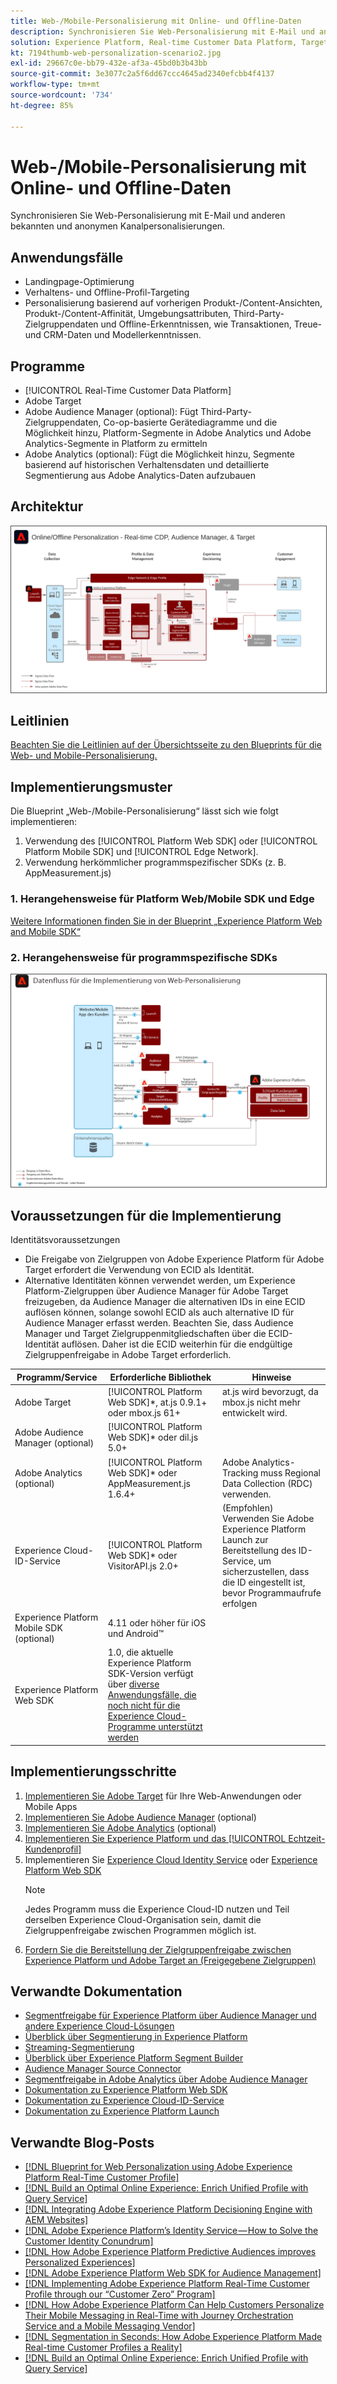```yaml
---
title: Web-/Mobile-Personalisierung mit Online- und Offline-Daten
description: Synchronisieren Sie Web-Personalisierung mit E-Mail und anderen bekannten und anonymen Kanalpersonalisierungen.
solution: Experience Platform, Real-time Customer Data Platform, Target, Audience Manager, Analytics, Experience Cloud Services, Data Collection
kt: 7194thumb-web-personalization-scenario2.jpg
exl-id: 29667c0e-bb79-432e-af3a-45bd0b3b43bb
source-git-commit: 3e3077c2a5f6dd67ccc4645ad2340efcbb4f4137
workflow-type: tm+mt
source-wordcount: '734'
ht-degree: 85%

---
```


# Web-/Mobile-Personalisierung mit Online- und Offline-Daten

Synchronisieren Sie Web-Personalisierung mit E-Mail und anderen bekannten und anonymen Kanalpersonalisierungen.

## Anwendungsfälle

* Landingpage-Optimierung
* Verhaltens- und Offline-Profil-Targeting
* Personalisierung basierend auf vorherigen Produkt-/Content-Ansichten, Produkt-/Content-Affinität, Umgebungsattributen, Third-Party-Zielgruppendaten und Offline-Erkenntnissen, wie Transaktionen, Treue- und CRM-Daten und Modellerkenntnissen.

## Programme

* [!UICONTROL Real-Time Customer Data Platform]
* Adobe Target
* Adobe Audience Manager (optional): Fügt Third-Party-Zielgruppendaten, Co-op-basierte Gerätediagramme und die Möglichkeit hinzu, Platform-Segmente in Adobe Analytics und Adobe Analytics-Segmente in Platform zu ermitteln
* Adobe Analytics (optional): Fügt die Möglichkeit hinzu, Segmente basierend auf historischen Verhaltensdaten und detaillierte Segmentierung aus Adobe Analytics-Daten aufzubauen

## Architektur

<img src="assets/online_offline_personalization_with_apps.svg" alt="Referenzarchitektur für die Blueprint „Online-/Offline-Web-Personalisierung“" style="border:1px solid #4a4a4a" />

## Leitlinien

[Beachten Sie die Leitlinien auf der Übersichtsseite zu den Blueprints für die Web- und Mobile-Personalisierung.](overview.md)

## Implementierungsmuster

Die Blueprint „Web-/Mobile-Personalisierung“ lässt sich wie folgt implementieren:

1. Verwendung des [!UICONTROL Platform Web SDK] oder [!UICONTROL Platform Mobile SDK] und [!UICONTROL Edge Network].
1. Verwendung herkömmlicher programmspezifischer SDKs (z. B. AppMeasurement.js)

### 1. Herangehensweise für Platform Web/Mobile SDK und Edge

[Weitere Informationen finden Sie in der Blueprint „Experience Platform Web and Mobile SDK“](../data-ingestion/websdk.md)

### 2. Herangehensweise für programmspezifische SDKs

<img src="assets/app_sdk_flow.png" alt="Referenzarchitektur für die Herangehensweise für programmspezifische SDKs" style="border:1px solid #4a4a4a" />

## Voraussetzungen für die Implementierung

Identitätsvoraussetzungen

* Die Freigabe von Zielgruppen von Adobe Experience Platform für Adobe Target erfordert die Verwendung von ECID als Identität.
* Alternative Identitäten können verwendet werden, um Experience Platform-Zielgruppen über Audience Manager für Adobe Target freizugeben, da Audience Manager die alternativen IDs in eine ECID auflösen können, solange sowohl ECID als auch alternative ID für Audience Manager erfasst werden. Beachten Sie, dass Audience Manager und Target Zielgruppenmitgliedschaften über die ECID-Identität auflösen. Daher ist die ECID weiterhin für die endgültige Zielgruppenfreigabe in Adobe Target erforderlich.

| Programm/Service | Erforderliche Bibliothek | Hinweise |
|---|---|---|
| Adobe Target | [!UICONTROL Platform Web SDK]*, at.js 0.9.1+ oder mbox.js 61+ | at.js wird bevorzugt, da mbox.js nicht mehr entwickelt wird. |
| Adobe Audience Manager (optional) | [!UICONTROL Platform Web SDK]* oder dil.js 5.0+ |  |
| Adobe Analytics (optional) | [!UICONTROL Platform Web SDK]* oder AppMeasurement.js 1.6.4+ | Adobe Analytics-Tracking muss Regional Data Collection (RDC) verwenden. |
| Experience Cloud-ID-Service | [!UICONTROL Platform Web SDK]* oder VisitorAPI.js 2.0+ | (Empfohlen) Verwenden Sie Adobe Experience Platform Launch zur Bereitstellung des ID-Service, um sicherzustellen, dass die ID eingestellt ist, bevor Programmaufrufe erfolgen |
| Experience Platform Mobile SDK (optional) | 4.11 oder höher für iOS und Android™ |  |
| Experience Platform Web SDK | 1.0, die aktuelle Experience Platform SDK-Version verfügt über [diverse Anwendungsfälle, die noch nicht für die Experience Cloud-Programme unterstützt werden](https://github.com/adobe/alloy/projects/5) |  |




## Implementierungsschritte

1. [Implementieren Sie Adobe Target](https://experienceleague.adobe.com/docs/target/using/implement-target/implementing-target.html?lang=de) für Ihre Web-Anwendungen oder Mobile Apps
1. [Implementieren Sie Adobe Audience Manager](https://experienceleague.adobe.com/docs/audience-manager/user-guide/implementation-integration-guides/implement-audience-manager.html?lang=de) (optional)
1. [Implementieren Sie Adobe Analytics](https://experienceleague.adobe.com/docs/analytics/implementation/home.html?lang=de) (optional)
1. [Implementieren Sie Experience Platform und das [!UICONTROL Echtzeit-Kundenprofil]](https://experienceleague.adobe.com/docs/platform-learn/getting-started-for-data-architects-and-data-engineers/overview.html?lang=de)
1. Implementieren Sie [Experience Cloud Identity Service](https://experienceleague.adobe.com/docs/id-service/using/implementation/implementation-guides.html?lang=de) oder [Experience Platform Web SDK](https://experienceleague.adobe.com/docs/experience-platform/edge/home.html?lang=de)
   >[!NOTE]
   >
   >Jedes Programm muss die Experience Cloud-ID nutzen und Teil derselben Experience Cloud-Organisation sein, damit die Zielgruppenfreigabe zwischen Programmen möglich ist.
1. [Fordern Sie die Bereitstellung der Zielgruppenfreigabe zwischen Experience Platform und Adobe Target an (Freigegebene Zielgruppen)](https://www.adobe.com/go/audiences)

## Verwandte Dokumentation

* [Segmentfreigabe für Experience Platform über Audience Manager und andere Experience Cloud-Lösungen](https://experienceleague.adobe.com/docs/audience-manager/user-guide/implementation-integration-guides/integration-experience-platform/aam-aep-audience-sharing.html?lang=de)
* [Überblick über Segmentierung in Experience Platform ](https://experienceleague.adobe.com/docs/experience-platform/segmentation/home.html?lang=de)
* [Streaming-Segmentierung](https://experienceleague.adobe.com/docs/experience-platform/segmentation/api/streaming-segmentation.html?lang=de)
* [Überblick über Experience Platform Segment Builder](https://experienceleague.adobe.com/docs/experience-platform/segmentation/ui/overview.html?lang=de)
* [Audience Manager Source Connector](https://experienceleague.adobe.com/docs/experience-platform/sources/connectors/adobe-applications/audience-manager.html?lang=de)
* [Segmentfreigabe in Adobe Analytics über Adobe Audience Manager](https://experienceleague.adobe.com/docs/analytics/components/segmentation/segmentation-workflow/seg-publish.html?lang=de)
* [Dokumentation zu Experience Platform Web SDK](https://experienceleague.adobe.com/docs/experience-platform/edge/home.html)
* [Dokumentation zu Experience Cloud-ID-Service](https://experienceleague.adobe.com/docs/id-service/using/home.html?lang=de)
* [Dokumentation zu Experience Platform Launch](https://experienceleague.adobe.com/docs/launch/using/home.html?lang=de)

## Verwandte Blog-Posts

* [[!DNL Blueprint for Web Personalization using Adobe Experience Platform Real-Time Customer Profile]](https://medium.com/adobetech/blueprint-for-web-personalization-using-adobe-experience-platform-real-time-customer-profile-fef2ce7a4b2f)
* [[!DNL Build an Optimal Online Experience: Enrich Unified Profile with Query Service]](https://medium.com/adobetech/build-an-optimal-online-experience-enrich-unified-profile-with-query-service-8027c196ab33)
* [[!DNL Integrating Adobe Experience Platform Decisioning Engine with AEM Websites]](https://jaeness.medium.com/integrating-adobe-experience-platform-decisioning-engine-with-aem-websites-9c222acd12e2)
* [[!DNL Adobe Experience Platform’s Identity Service — How to Solve the Customer Identity Conundrum]](https://medium.com/adobetech/adobe-experience-platforms-identity-service-how-to-solve-the-customer-identity-conundrum-f95e22d16ea9)
* [[!DNL How Adobe Experience Platform Predictive Audiences improves Personalized Experiences]](https://medium.com/adobetech/how-adobe-experience-platform-predictive-audiences-improves-personalized-experiences-1f75a60cb7a3)
* [[!DNL Adobe Experience Platform Web SDK for Audience Management]](https://medium.com/adobetech/adobe-experience-platform-web-sdk-for-audience-management-751fa6d063bc)
* [[!DNL Implementing Adobe Experience Platform Real-Time Customer Profile through our “Customer Zero” Program]](https://medium.com/adobetech/implementing-adobe-experience-platform-real-time-customer-profile-through-our-customer-zero-32e7cd952896)
* [[!DNL How Adobe Experience Platform Can Help Customers Personalize Their Mobile Messaging in Real-Time with Journey Orchestration Service and a Mobile Messaging Vendor]](https://medium.com/adobetech/how-adobe-experience-platform-helped-a-client-personalize-their-mobile-messaging-in-real-time-with-7d634aefa098)
* [[!DNL Segmentation in Seconds: How Adobe Experience Platform Made Real-time Customer Profiles a Reality]](https://medium.com/adobetech/segmentation-in-seconds-how-adobe-experience-platform-made-real-time-customer-profiles-a-reality-a7a8552b0847)
* [[!DNL Build an Optimal Online Experience: Enrich Unified Profile with Query Service]](https://medium.com/adobetech/build-an-optimal-online-experience-enrich-unified-profile-with-query-service-8027c196ab33)
